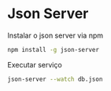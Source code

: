 # Json Server

Instalar o json server via npm
```sh
npm install -g json-server
```
Executar serviço
```sh
json-server --watch db.json
```

